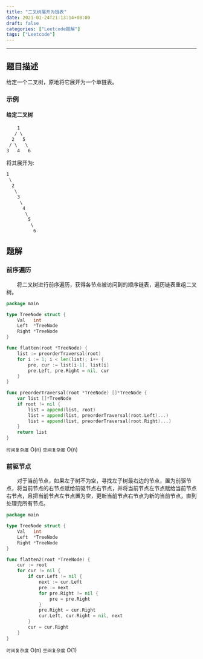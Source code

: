 ```yaml
---
title: "二叉树展开为链表"
date: 2021-01-24T21:13:14+08:00
draft: false
categories: ["Leetcode题解"]
tags: ["Leetcode"]
---
```


---

## 题目描述

给定一个二叉树，原地将它展开为一个单链表。

### 示例

#### 给定二叉树

``` html
    1
   / \
  2   5
 / \   \
3   4   6
```

将其展开为:

``` html
1
 \
  2
   \
    3
     \
      4
       \
        5
         \
          6
```

## 题解

### 前序遍历

　　将二叉树进行前序遍历，获得各节点被访问到的顺序链表，遍历链表重组二叉树。

``` go
package main

type TreeNode struct {
	Val   int
	Left  *TreeNode
	Right *TreeNode
}

func flatten(root *TreeNode) {
	list := preorderTraversal(root)
	for i := 1; i < len(list); i++ {
		pre, cur := list[i-1], list[i]
		pre.Left, pre.Right = nil, cur
	}
}

func preorderTraversal(root *TreeNode) []*TreeNode {
	var list []*TreeNode
	if root != nil {
		list = append(list, root)
		list = append(list, preorderTraversal(root.Left)...)
		list = append(list, preorderTraversal(root.Right)...)
	}
	return list
}
```

`时间复杂度` O(n)
`空间复杂度` O(n)

### 前驱节点

　　对于当前节点，如果左子树不为空，寻找左子树最右边的节点，置为前驱节点，将当前节点的右节点赋给前驱节点右节点，并将当前节点左节点赋给当前节点右节点，且把当前节点左节点置为空，更新当前节点右节点为新的当前节点，直到处理完所有节点。

``` go
package main

type TreeNode struct {
	Val   int
	Left  *TreeNode
	Right *TreeNode
}

func flatten2(root *TreeNode) {
	cur := root
	for cur != nil {
		if cur.Left != nil {
			next := cur.Left
			pre := next
			for pre.Right != nil {
				pre = pre.Right
			}
			pre.Right = cur.Right
			cur.Left, cur.Right = nil, next
		}
		cur = cur.Right
	}
}
```

`时间复杂度` O(n)
`空间复杂度` O(1)
